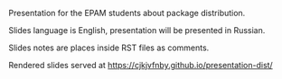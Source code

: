 Presentation for the EPAM students about package distribution.

Slides language is English, presentation will be presented in Russian.

Slides notes are places inside RST files as comments.

Rendered slides served at https://cjkjvfnby.github.io/presentation-dist/
